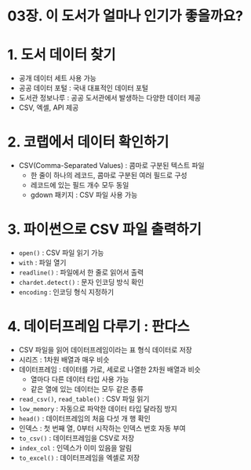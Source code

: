 # 03장. 이 도서가 얼마나 인기가 좋을까요?

# 1. 도서 데이터 찾기

- 공개 데이터 세트 사용 가능
- 공공 데이터 포털 : 국내 대표적인 데이터 포털
- 도서관 정보나루 : 공공 도서관에서 발생하는 다양한 데이터 제공
- CSV, 엑셀, API 제공

# 2. 코랩에서 데이터 확인하기

- CSV(Comma-Separated Values) : 콤마로 구분된 텍스트 파일
    - 한 줄이 하나의 레코드, 콤마로 구분된 여러 필드로 구성
    - 레코드에 있는 필드 개수 모두 동일
    - gdown 패키지 : CSV 파일 사용 가능

# 3. 파이썬으로 CSV 파일 출력하기

- `open()` : CSV 파일 읽기 가능
- `with` : 파일 열기
- `readline()` : 파일에서 한 줄로 읽어서 출력
- `chardet.detect()` : 문자 인코딩 방식 확인
- `encoding` : 인코딩 형식 지정하기

# 4. 데이터프레임 다루기 : 판다스

- CSV 파일을 읽어 데이터프레임이라는 표 형식 데이터로 저장
- 시리즈 : 1차원 배열과 매우 비슷
- 데이터프레임 : 데이터를 가로, 세로로 나열한 2차원 배열과 비슷
    - 열마다 다른 데이터 타입 사용 가능
    - 같은 열에 있는 데이터는 모두 같은 종류
- `read_csv()`, `read_table()` : CSV 파일 읽기
- `low_memory` : 자동으로 파악한 데이터 타입 달라짐 방지
- `head()` : 데이터프레임의 처음 다섯 개 행 확인
- 인덱스 : 첫 번째 열, 0부터 시작하는 인덱스 번호 자동 부여
- `to_csv()` : 데이터프레임을 CSV로 저장
- `index_col` : 인덱스가 이미 있음을 알림
- `to_excel()` : 데이터프레임을 엑셀로 저장